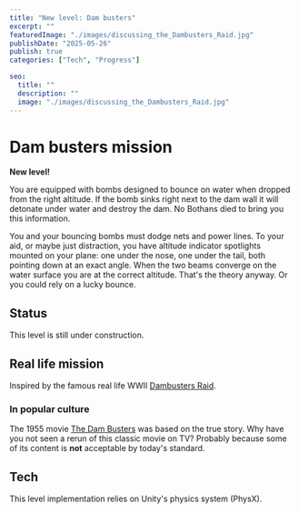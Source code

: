 ```yaml
---
title: "New level: Dam busters"
excerpt: ""
featuredImage: "./images/discussing_the_Dambusters_Raid.jpg"
publishDate: "2025-05-26"
publish: true
categories: ["Tech", "Progress"]

seo:
  title: ""
  description: ""
  image: "./images/discussing_the_Dambusters_Raid.jpg"
---
```


# Dam busters mission
**New level!**

You are equipped with bombs designed to bounce on water when dropped from the right altitude.
If the bomb sinks right next to the dam wall it will detonate under water and destroy the dam.
No Bothans died to bring you this information.

You and your bouncing bombs must dodge nets and power lines.
To your aid, or maybe just distraction, you have altitude indicator spotlights mounted on your plane: one under the nose, one under the tail, both pointing down at an exact angle. When the two beams converge on the water surface you are at the correct altitude. That's the theory anyway. Or you could rely on a lucky bounce.

## Status
This level is still under construction.

## Real life mission
Inspired by the famous real life WWII [Dambusters Raid](https://en.wikipedia.org/wiki/Operation_Chastise).

### In popular culture
The 1955 movie [The Dam Busters](https://www.imdb.com/title/tt0046889/?ref_=ext_shr_lnk) was based on the true story.
Why have you not seen a rerun of this classic movie on TV? Probably because some of its content is **not** acceptable by today's standard.

## Tech
This level implementation relies on Unity's physics system (PhysX).
